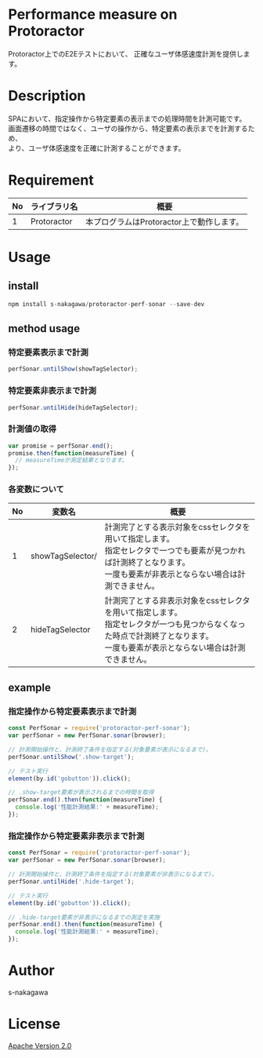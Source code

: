 Performance measure on Protoractor
====

Protoractor上でのE2Eテストにおいて、
正確なユーザ体感速度計測を提供します。

# Description

SPAにおいて、指定操作から特定要素の表示までの処理時間を計測可能です。<br>
画面遷移の時間ではなく、ユーザの操作から、特定要素の表示までを計測するため、<br>
より、ユーザ体感速度を正確に計測することができます。

# Requirement

|No  |ライブラリ名  |概要  |
|---|---|---|
|1|Protoractor|本プログラムはProtoractor上で動作します。|

# Usage

## install

```js
npm install s-nakagawa/protoractor-perf-sonar --save-dev
```

## method usage

### 特定要素表示まで計測
```js
perfSonar.untilShow(showTagSelector);
```

### 特定要素非表示まで計測

```js
perfSonar.untilHide(hideTagSelector);
```

### 計測値の取得

```js
var promise = perfSonar.end();
promise.then(function(measureTime) {
  // measureTimeが測定結果となります。
});
```

### 各変数について

|No  |変数名  |概要  |
|---|---|---|
|1|showTagSelector/|計測完了とする表示対象をcssセレクタを用いて指定します。<br>指定セレクタで一つでも要素が見つかれば計測終了となります。<br>一度も要素が非表示とならない場合は計測できません。|
|2|hideTagSelector|計測完了とする非表示対象をcssセレクタを用いて指定します。<br>指定セレクタが一つも見つからなくなった時点で計測終了となります。<br>一度も要素が表示とならない場合は計測できません。|

## example
### 指定操作から特定要素表示まで計測

```js
const PerfSonar = require('protoractor-perf-sonar');
var perfSonar = new PerfSonar.sonar(browser);

// 計測開始操作と、計測終了条件を指定する(対象要素が表示になるまで)。
perfSonar.untilShow('.show-target');

// テスト実行
element(by.id('gobutton')).click();

// .show-target要素が表示されるまでの時間を取得
perfSonar.end().then(function(measureTime) {
  console.log('性能計測結果:' + measureTime);
});
```

### 指定操作から特定要素非表示まで計測

```js
const PerfSonar = require('protoractor-perf-sonar');
var perfSonar = new PerfSonar.sonar(browser);

// 計測開始操作と、計測終了条件を指定する(対象要素が非表示になるまで)。
perfSonar.untilHide('.hide-target');

// テスト実行
element(by.id('gobutton')).click();

// .hide-target要素が非表示になるまでの測定を実施
perfSonar.end().then(function(measureTime) {
  console.log('性能計測結果:' + measureTime);
});
```

# Author
s-nakagawa

# License
[Apache Version 2.0](https://github.com/serive/es-ml-alert/blob/master/LICENSE)